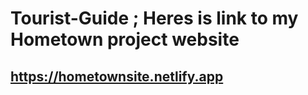 # Tourist-Guide  ; Heres is link to my Hometown project website

## https://hometownsite.netlify.app

